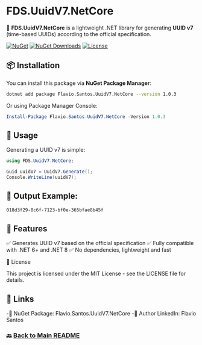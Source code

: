 # FDS.UuidV7.NetCore

🚀 **FDS.UuidV7.NetCore** is a lightweight .NET library for generating **UUID v7** (time-based UUIDs) according to the official specification.

[![NuGet](https://img.shields.io/nuget/v/Flavio.Santos.UuidV7.NetCore.svg)](https://www.nuget.org/packages/Flavio.Santos.UuidV7.NetCore/)
[![NuGet Downloads](https://img.shields.io/nuget/dt/Flavio.Santos.UuidV7.NetCore.svg)](https://www.nuget.org/packages/Flavio.Santos.UuidV7.NetCore/)
[![License](https://img.shields.io/badge/license-MIT-blue.svg)](LICENSE)

## 📦 Installation

You can install this package via **NuGet Package Manager**:

```sh
dotnet add package Flavio.Santos.UuidV7.NetCore --version 1.0.3
```

Or using Package Manager Console:

```powershell
Install-Package Flavio.Santos.UuidV7.NetCore -Version 1.0.3
```

## 🚀 Usage

Generating a UUID v7 is simple:

```csharp
using FDS.UuidV7.NetCore;

Guid uuidV7 = UuidV7.Generate();
Console.WriteLine(uuidV7);
```

## 📝 Output Example:

```sh
018d3f29-8c6f-7123-bf0e-365bfae8b45f
```

## 🎯 Features

✅ Generates UUID v7 based on the official specification
✅ Fully compatible with .NET 6+ and .NET 8
✅ No dependencies, lightweight and fast

📜 License

This project is licensed under the MIT License - see the LICENSE file for details.

## 🔗 Links

-🔹 NuGet Package: Flavio.Santos.UuidV7.NetCore
-🔹 Author LinkedIn: Flavio Santos

### 🔙 [Back to Main README](../../README.md)
